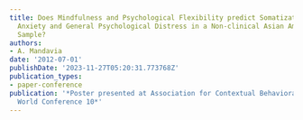```yaml
---
title: Does Mindfulness and Psychological Flexibility predict Somatization, Depression,
  Anxiety and General Psychological Distress in a Non-clinical Asian American College
  Sample?
authors:
- A. Mandavia
date: '2012-07-01'
publishDate: '2023-11-27T05:20:31.773768Z'
publication_types:
- paper-conference
publication: '*Poster presented at Association for Contextual Behavioral Science Annual
  World Conference 10*'
---
```

